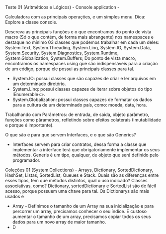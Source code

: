 ﻿Teste 01 (Aritméticos e Lógicos) - Console application - 

Calculadora com as principais operações, e um simples menu. Dica: Explore a classe console.

Descreva as principais funções e o que encontramos do ponto de vista macro (Só o que contém, de forma mais abrangente)
nos namespaces e destaque no mínimo 03 classes que podemos trabalhar em cada um deles: System.Text, System.Threading,
System.Linq, System.IO, System.Data, System.Security, System.Diagnostics, System.Runtime, System.Globalization, 
System.Buffers;
Do ponto de vista macro, encontramos os namespaces using que são indispensáveis para a criação de um código, porque ele 
possui as principais classes para tal.
 - System.IO: possui classes que são capazes de criar e ler arquivos em um determinado diretório. 
 - System.Linq: possui classes capazes de iterar sobre objetos do tipo IEnumerable<>.
 - System.Globalization: possui classes capazes de formatar os dados para a cultura de um determinado país, como: moeda, data, hora.

Trabalhando com Parâmetros: de entrada, de saida, objeto parâmetro, funções como pârametros, refletindo sobre efeitos 
colaterais (Imutabilidade e porque é importante).

O que são e para que servem Interfaces, e o que são Generics?
 - Interfaces servem para criar contratos, dessa forma a classe que implementar a interface terá que obrigatoriamente implementar 
 os seus métodos. Generis é um tipo, qualquer, de objeto que será definido pelo programador.

Coleções 01 (System.Collections) - Arrays, Dictionary, SortedDictionary, HashSet, Listas, SortedList, Queues e Stack. 
Quais são as diferenças entre esses tipos, tem que métodos distintos, qual o uso indicado?
Classes associativas, como? Dictionary, sortedDictionary e SortedList são de fácil acesso, porque possuem uma chave para tal. Os 
Dictionarys são mais usados e 
 - Array - Definimos o tamanho de um Array na sua inicialização e para percorrer um array, precisamos conhecer o seu índice.
 É custoso aumentar o tamanho de um array, precisamos copiar todos os seus dados para um novo array de maior tamanho.
 - D